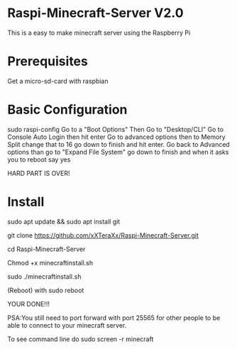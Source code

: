 # Raspi-Minecraft-Server V2.0
This is a easy to make minecraft server using the Raspberry Pi

# Prerequisites 

Get a micro-sd-card with raspbian


# Basic Configuration
sudo raspi-config
Go to a "Boot Options" Then Go to "Desktop/CLI"  Go to Console Auto Login then hit enter Go to advanced options then to Memory Split change that to 16 go down to finish and hit enter. Go back to Advanced options than go to "Expand File System" go down to finish and when it asks you to reboot say yes

HARD PART IS OVER!
# Install
sudo apt update && sudo apt install git 

git clone https://github.com/xXTeraXx/Raspi-Minecraft-Server.git

cd Raspi-Minecraft-Server

Chmod +x minecraftinstall.sh

sudo ./minecraftinstall.sh


(Reboot) with sudo reboot

YOUR DONE!!!

PSA:You still need to port forward with port 25565 for other people to be able to connect to your minecraft server.


To see command line do sudo screen -r minecraft







